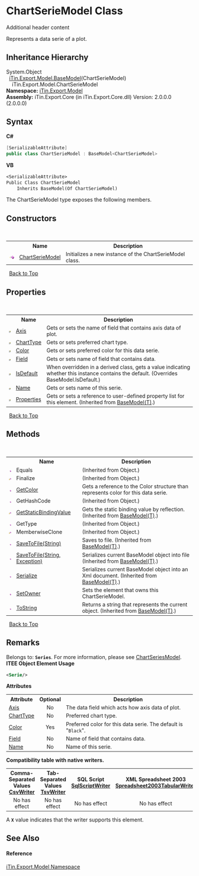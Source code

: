 # ChartSerieModel Class
Additional header content 

Represents a data serie of a plot.


## Inheritance Hierarchy
System.Object<br />&nbsp;&nbsp;<a href="T_iTin_Export_Model_BaseModel_1">iTin.Export.Model.BaseModel</a>(ChartSerieModel)<br />&nbsp;&nbsp;&nbsp;&nbsp;iTin.Export.Model.ChartSerieModel<br />
**Namespace:**&nbsp;<a href="N_iTin_Export_Model">iTin.Export.Model</a><br />**Assembly:**&nbsp;iTin.Export.Core (in iTin.Export.Core.dll) Version: 2.0.0.0 (2.0.0.0)

## Syntax

**C#**<br />
``` C#
[SerializableAttribute]
public class ChartSerieModel : BaseModel<ChartSerieModel>
```

**VB**<br />
``` VB
<SerializableAttribute>
Public Class ChartSerieModel
	Inherits BaseModel(Of ChartSerieModel)
```

The ChartSerieModel type exposes the following members.


## Constructors
&nbsp;<table><tr><th></th><th>Name</th><th>Description</th></tr><tr><td>![Public method](media/pubmethod.gif "Public method")</td><td><a href="M_iTin_Export_Model_ChartSerieModel__ctor">ChartSerieModel</a></td><td>
Initializes a new instance of the ChartSerieModel class.</td></tr></table>&nbsp;
<a href="#chartseriemodel-class">Back to Top</a>

## Properties
&nbsp;<table><tr><th></th><th>Name</th><th>Description</th></tr><tr><td>![Public property](media/pubproperty.gif "Public property")</td><td><a href="P_iTin_Export_Model_ChartSerieModel_Axis">Axis</a></td><td>
Gets or sets the name of field that contains axis data of plot.</td></tr><tr><td>![Public property](media/pubproperty.gif "Public property")</td><td><a href="P_iTin_Export_Model_ChartSerieModel_ChartType">ChartType</a></td><td>
Gets or sets preferred chart type.</td></tr><tr><td>![Public property](media/pubproperty.gif "Public property")</td><td><a href="P_iTin_Export_Model_ChartSerieModel_Color">Color</a></td><td>
Gets or sets preferred color for this data serie.</td></tr><tr><td>![Public property](media/pubproperty.gif "Public property")</td><td><a href="P_iTin_Export_Model_ChartSerieModel_Field">Field</a></td><td>
Gets or sets name of field that contains data.</td></tr><tr><td>![Public property](media/pubproperty.gif "Public property")</td><td><a href="P_iTin_Export_Model_ChartSerieModel_IsDefault">IsDefault</a></td><td>
When overridden in a derived class, gets a value indicating whether this instance contains the default.
 (Overrides BaseModel.IsDefault.)</td></tr><tr><td>![Public property](media/pubproperty.gif "Public property")</td><td><a href="P_iTin_Export_Model_ChartSerieModel_Name">Name</a></td><td>
Gets or sets name of this serie.</td></tr><tr><td>![Public property](media/pubproperty.gif "Public property")</td><td><a href="P_iTin_Export_Model_BaseModel_1_Properties">Properties</a></td><td>
Gets or sets a reference to user-defined property list for this element.
 (Inherited from <a href="T_iTin_Export_Model_BaseModel_1">BaseModel(T)</a>.)</td></tr></table>&nbsp;
<a href="#chartseriemodel-class">Back to Top</a>

## Methods
&nbsp;<table><tr><th></th><th>Name</th><th>Description</th></tr><tr><td>![Public method](media/pubmethod.gif "Public method")</td><td>Equals</td><td> (Inherited from Object.)</td></tr><tr><td>![Protected method](media/protmethod.gif "Protected method")</td><td>Finalize</td><td> (Inherited from Object.)</td></tr><tr><td>![Public method](media/pubmethod.gif "Public method")</td><td><a href="M_iTin_Export_Model_ChartSerieModel_GetColor">GetColor</a></td><td>
Gets a reference to the Color structure than represents color for this data serie.</td></tr><tr><td>![Public method](media/pubmethod.gif "Public method")</td><td>GetHashCode</td><td> (Inherited from Object.)</td></tr><tr><td>![Protected method](media/protmethod.gif "Protected method")</td><td><a href="M_iTin_Export_Model_BaseModel_1_GetStaticBindingValue">GetStaticBindingValue</a></td><td>
Gets the static binding value by reflection.
 (Inherited from <a href="T_iTin_Export_Model_BaseModel_1">BaseModel(T)</a>.)</td></tr><tr><td>![Public method](media/pubmethod.gif "Public method")</td><td>GetType</td><td> (Inherited from Object.)</td></tr><tr><td>![Protected method](media/protmethod.gif "Protected method")</td><td>MemberwiseClone</td><td> (Inherited from Object.)</td></tr><tr><td>![Public method](media/pubmethod.gif "Public method")</td><td><a href="M_iTin_Export_Model_BaseModel_1_SaveToFile">SaveToFile(String)</a></td><td>
Saves to file.
 (Inherited from <a href="T_iTin_Export_Model_BaseModel_1">BaseModel(T)</a>.)</td></tr><tr><td>![Public method](media/pubmethod.gif "Public method")</td><td><a href="M_iTin_Export_Model_BaseModel_1_SaveToFile_1">SaveToFile(String, Exception)</a></td><td>
Serializes current BaseModel object into file
 (Inherited from <a href="T_iTin_Export_Model_BaseModel_1">BaseModel(T)</a>.)</td></tr><tr><td>![Public method](media/pubmethod.gif "Public method")</td><td><a href="M_iTin_Export_Model_BaseModel_1_Serialize">Serialize</a></td><td>
Serializes current BaseModel object into an Xml document.
 (Inherited from <a href="T_iTin_Export_Model_BaseModel_1">BaseModel(T)</a>.)</td></tr><tr><td>![Public method](media/pubmethod.gif "Public method")</td><td><a href="M_iTin_Export_Model_ChartSerieModel_SetOwner">SetOwner</a></td><td>
Sets the element that owns this ChartSerieModel.</td></tr><tr><td>![Public method](media/pubmethod.gif "Public method")</td><td><a href="M_iTin_Export_Model_BaseModel_1_ToString">ToString</a></td><td>
Returns a string that represents the current object.
 (Inherited from <a href="T_iTin_Export_Model_BaseModel_1">BaseModel(T)</a>.)</td></tr></table>&nbsp;
<a href="#chartseriemodel-class">Back to Top</a>

## Remarks

Belongs to: <strong>`Series`</strong>. For more information, please see <a href="T_iTin_Export_Model_ChartSeriesModel">ChartSeriesModel</a>. 
**ITEE Object Element Usage**<br />
``` XML
<Serie/>
```


<strong>Attributes</strong><table><tr><th>Attribute</th><th>Optional</th><th>Description</th></tr><tr><td><a href="P_iTin_Export_Model_ChartSerieModel_Axis">Axis</a></td><td align="center">No</td><td>The data field which acts how axis data of plot.</td></tr><tr><td><a href="P_iTin_Export_Model_ChartSerieModel_ChartType">ChartType</a></td><td align="center">No</td><td>Preferred chart type.</td></tr><tr><td><a href="P_iTin_Export_Model_ChartSerieModel_Color">Color</a></td><td align="center">Yes</td><td>Preferred color for this data serie. The default is "`Black`".</td></tr><tr><td><a href="P_iTin_Export_Model_ChartSerieModel_Field">Field</a></td><td align="center">No</td><td>Name of field that contains data.</td></tr><tr><td><a href="P_iTin_Export_Model_ChartSerieModel_Name">Name</a></td><td align="center">No</td><td>Name of this serie.</td></tr></table><strong>Compatibility table with native writers.</strong><table><tr><th>Comma-Separated Values<br /><a href="T_iTin_Export_Writers_CsvWriter">CsvWriter</a></th><th>Tab-Separated Values<br /><a href="T_iTin_Export_Writers_TsvWriter">TsvWriter</a></th><th>SQL Script<br /><a href="T_iTin_Export_Writers_SqlScriptWriter">SqlScriptWriter</a></th><th>XML Spreadsheet 2003<br /><a href="T_iTin_Export_Writers_Spreadsheet2003TabularWriter">Spreadsheet2003TabularWriter</a></th></tr><tr><td align="center">No has effect</td><td align="center">No has effect</td><td align="center">No has effect</td><td align="center">No has effect</td></tr></table> A <strong>`X`</strong> value indicates that the writer supports this element.


## See Also


#### Reference
<a href="N_iTin_Export_Model">iTin.Export.Model Namespace</a><br />
